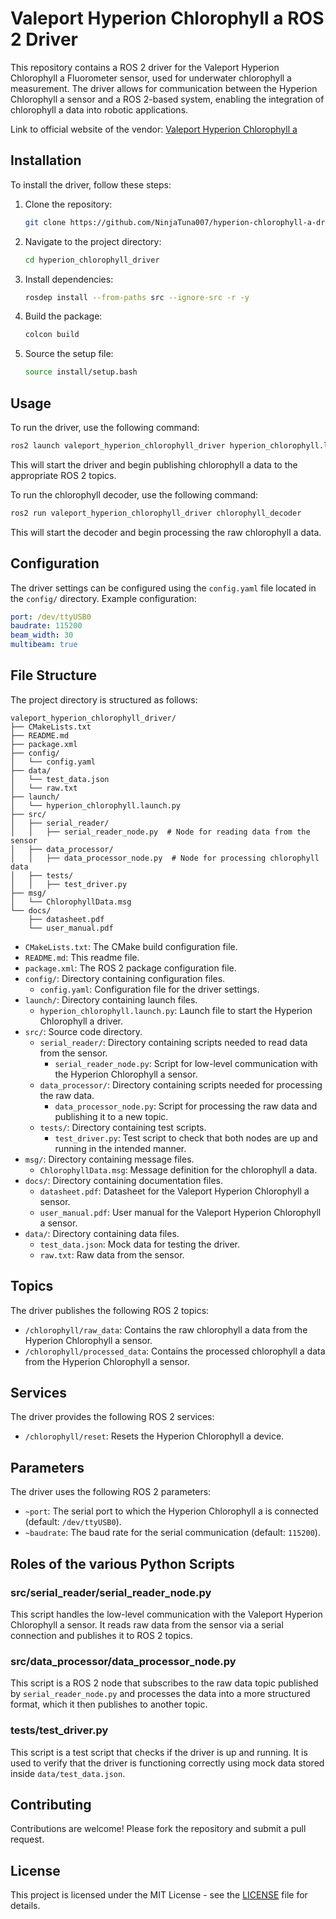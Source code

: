 # Valeport Hyperion Chlorophyll a ROS 2 Driver

This repository contains a ROS 2 driver for the Valeport Hyperion Chlorophyll a Fluorometer sensor, used for underwater chlorophyll a measurement. The driver allows for communication between the Hyperion Chlorophyll a sensor and a ROS 2-based system, enabling the integration of chlorophyll a data into robotic applications.

Link to official website of the vendor: [Valeport Hyperion Chlorophyll a](https://www.valeport.co.uk/products/hyperion-chlorophyll-a/)

## Installation

To install the driver, follow these steps:

1. Clone the repository:
    ```sh
    git clone https://github.com/NinjaTuna007/hyperion-chlorophyll-a-driver.git
    ```
2. Navigate to the project directory:
    ```sh
    cd hyperion_chlorophyll_driver
    ```
3. Install dependencies:
    ```sh
    rosdep install --from-paths src --ignore-src -r -y
    ```
4. Build the package:
    ```sh
    colcon build
    ```
5. Source the setup file:
    ```sh
    source install/setup.bash
    ```

## Usage

To run the driver, use the following command:
```sh
ros2 launch valeport_hyperion_chlorophyll_driver hyperion_chlorophyll.launch.py
```

This will start the driver and begin publishing chlorophyll a data to the appropriate ROS 2 topics.

To run the chlorophyll decoder, use the following command:
```sh
ros2 run valeport_hyperion_chlorophyll_driver chlorophyll_decoder
```

This will start the decoder and begin processing the raw chlorophyll a data.

## Configuration

The driver settings can be configured using the `config.yaml` file located in the `config/` directory. Example configuration:

```yaml
port: /dev/ttyUSB0
baudrate: 115200
beam_width: 30
multibeam: true
```

## File Structure

The project directory is structured as follows:

```
valeport_hyperion_chlorophyll_driver/
├── CMakeLists.txt
├── README.md
├── package.xml
├── config/
│   └── config.yaml
├── data/
│   └── test_data.json
│   └── raw.txt
├── launch/
│   └── hyperion_chlorophyll.launch.py
├── src/
│   ├── serial_reader/
│   │   ├── serial_reader_node.py  # Node for reading data from the sensor
│   ├── data_processor/
│   │   ├── data_processor_node.py  # Node for processing chlorophyll data
│   ├── tests/
│   │   ├── test_driver.py
├── msg/
│   └── ChlorophyllData.msg
└── docs/
    ├── datasheet.pdf
    └── user_manual.pdf
```

- `CMakeLists.txt`: The CMake build configuration file.
- `README.md`: This readme file.
- `package.xml`: The ROS 2 package configuration file.
- `config/`: Directory containing configuration files.
  - `config.yaml`: Configuration file for the driver settings.
- `launch/`: Directory containing launch files.
  - `hyperion_chlorophyll.launch.py`: Launch file to start the Hyperion Chlorophyll a driver.
- `src/`: Source code directory.
  - `serial_reader/`: Directory containing scripts needed to read data from the sensor.
    - `serial_reader_node.py`: Script for low-level communication with the Hyperion Chlorophyll a sensor.
  - `data_processor/`: Directory containing scripts needed for processing the raw data.
    - `data_processor_node.py`: Script for processing the raw data and publishing it to a new topic.
  - `tests/`: Directory containing test scripts.
    - `test_driver.py`: Test script to check that both nodes are up and running in the intended manner.
- `msg/`: Directory containing message files.
  - `ChlorophyllData.msg`: Message definition for the chlorophyll a data.
- `docs/`: Directory containing documentation files.
  - `datasheet.pdf`: Datasheet for the Valeport Hyperion Chlorophyll a sensor.
  - `user_manual.pdf`: User manual for the Valeport Hyperion Chlorophyll a sensor.
- `data/`: Directory containing data files.
  - `test_data.json`: Mock data for testing the driver.
  - `raw.txt`: Raw data from the sensor.

## Topics

The driver publishes the following ROS 2 topics:

- `/chlorophyll/raw_data`: Contains the raw chlorophyll a data from the Hyperion Chlorophyll a sensor.
- `/chlorophyll/processed_data`: Contains the processed chlorophyll a data from the Hyperion Chlorophyll a sensor.

## Services

The driver provides the following ROS 2 services:

- `/chlorophyll/reset`: Resets the Hyperion Chlorophyll a device.

## Parameters

The driver uses the following ROS 2 parameters:

- `~port`: The serial port to which the Hyperion Chlorophyll a is connected (default: `/dev/ttyUSB0`).
- `~baudrate`: The baud rate for the serial communication (default: `115200`).

## Roles of the various Python Scripts

### src/serial_reader/serial_reader_node.py
This script handles the low-level communication with the Valeport Hyperion Chlorophyll a sensor. It reads raw data from the sensor via a serial connection and publishes it to ROS 2 topics.

### src/data_processor/data_processor_node.py
This script is a ROS 2 node that subscribes to the raw data topic published by `serial_reader_node.py` and processes the data into a more structured format, which it then publishes to another topic.

### tests/test_driver.py
This script is a test script that checks if the driver is up and running. It is used to verify that the driver is functioning correctly using mock data stored inside `data/test_data.json`.

## Contributing

Contributions are welcome! Please fork the repository and submit a pull request.

## License

This project is licensed under the MIT License - see the [LICENSE](LICENSE) file for details.